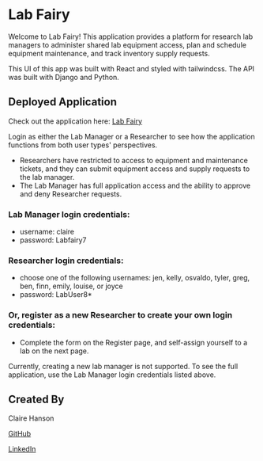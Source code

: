 # Lab Fairy

Welcome to Lab Fairy! This application provides a platform for research lab managers to administer shared lab equipment access, plan and schedule equipment maintenance, and track inventory supply requests. 

This UI of this app was built with React and styled with tailwindcss. The API was built with Django and Python. 

## Deployed Application

Check out the application here: [Lab Fairy](https://labfairy-client-xv2uc.ondigitalocean.app)

Login as either the Lab Manager or a Researcher to see how the application functions from both user types' perspectives. 
* Researchers have restricted to access to equipment and maintenance tickets, and they can submit equipment access and supply requests to the lab manager.
* The Lab Manager has full application access and the ability to approve and deny Researcher requests.

### Lab Manager login credentials:

* username: claire
* password: Labfairy7

### Researcher login credentials:

* choose one of the following usernames: jen, kelly, osvaldo, tyler, greg, ben, finn, emily, louise, or joyce
* password: LabUser8*

### Or, register as a new Researcher to create your own login credentials:
* Complete the form on the Register page, and self-assign yourself to a lab on the next page. 

Currently, creating a new lab manager is not supported. To see the full application, use the Lab Manager login credentials listed above. 


## Created By
Claire Hanson

[GitHub](https://github.com/clairecatohanson)

[LinkedIn](https://www.linkedin.com/in/claire-hanson/)
